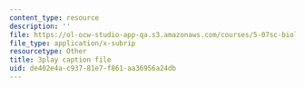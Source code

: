 ```yaml
---
content_type: resource
description: ''
file: https://ol-ocw-studio-app-qa.s3.amazonaws.com/courses/5-07sc-biological-chemistry-i-fall-2013/de402e4ac93781e7f861aa36956a24db_gbOyppJ9OK4.srt
file_type: application/x-subrip
resourcetype: Other
title: 3play caption file
uid: de402e4a-c937-81e7-f861-aa36956a24db
---
```

